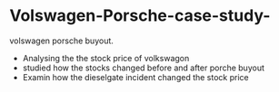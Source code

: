 # Volswagen-Porsche-case-study-
volswagen porsche buyout.
* Analysing the the stock price of volkswagon
* studied how the stocks changed before and after porche buyout
* Examin how the dieselgate incident changed the stock price
